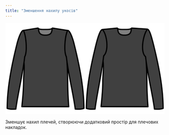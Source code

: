 ```yaml
---
title: "Зменшення нахилу укосів"
---
```


![Зменшення нахилу укосів](./shoulderslopereduction.svg)

Зменшує нахил плечей, створюючи додатковий простір для плечових накладок.




